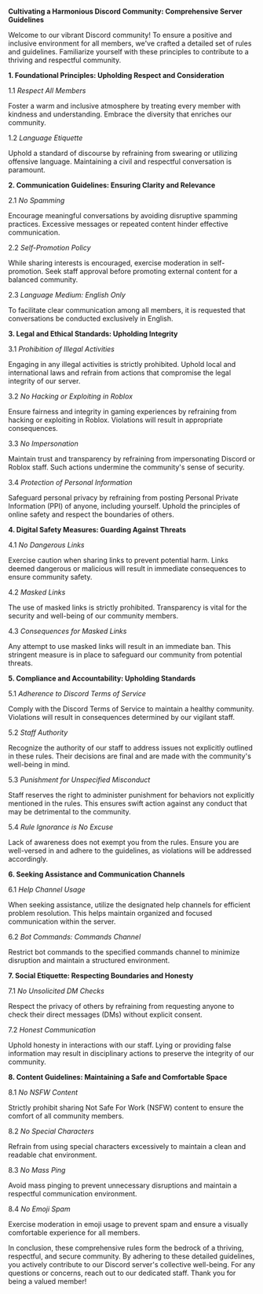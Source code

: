**Cultivating a Harmonious Discord Community: Comprehensive Server Guidelines**

Welcome to our vibrant Discord community! To ensure a positive and inclusive environment for all members, we've crafted a detailed set of rules and guidelines. Familiarize yourself with these principles to contribute to a thriving and respectful community.

**1. Foundational Principles: Upholding Respect and Consideration**

1.1 *Respect All Members*

   Foster a warm and inclusive atmosphere by treating every member with kindness and understanding. Embrace the diversity that enriches our community.

1.2 *Language Etiquette*

   Uphold a standard of discourse by refraining from swearing or utilizing offensive language. Maintaining a civil and respectful conversation is paramount.

**2. Communication Guidelines: Ensuring Clarity and Relevance**

2.1 *No Spamming*

   Encourage meaningful conversations by avoiding disruptive spamming practices. Excessive messages or repeated content hinder effective communication.

2.2 *Self-Promotion Policy*

   While sharing interests is encouraged, exercise moderation in self-promotion. Seek staff approval before promoting external content for a balanced community.

2.3 *Language Medium: English Only*

   To facilitate clear communication among all members, it is requested that conversations be conducted exclusively in English.

**3. Legal and Ethical Standards: Upholding Integrity**

3.1 *Prohibition of Illegal Activities*

   Engaging in any illegal activities is strictly prohibited. Uphold local and international laws and refrain from actions that compromise the legal integrity of our server.

3.2 *No Hacking or Exploiting in Roblox*

   Ensure fairness and integrity in gaming experiences by refraining from hacking or exploiting in Roblox. Violations will result in appropriate consequences.

3.3 *No Impersonation*

   Maintain trust and transparency by refraining from impersonating Discord or Roblox staff. Such actions undermine the community's sense of security.

3.4 *Protection of Personal Information*

   Safeguard personal privacy by refraining from posting Personal Private Information (PPI) of anyone, including yourself. Uphold the principles of online safety and respect the boundaries of others.

**4. Digital Safety Measures: Guarding Against Threats**

4.1 *No Dangerous Links*

   Exercise caution when sharing links to prevent potential harm. Links deemed dangerous or malicious will result in immediate consequences to ensure community safety.

4.2 *Masked Links*

   The use of masked links is strictly prohibited. Transparency is vital for the security and well-being of our community members.

4.3 *Consequences for Masked Links*

   Any attempt to use masked links will result in an immediate ban. This stringent measure is in place to safeguard our community from potential threats.

**5. Compliance and Accountability: Upholding Standards**

5.1 *Adherence to Discord Terms of Service*

   Comply with the Discord Terms of Service to maintain a healthy community. Violations will result in consequences determined by our vigilant staff.

5.2 *Staff Authority*

   Recognize the authority of our staff to address issues not explicitly outlined in these rules. Their decisions are final and are made with the community's well-being in mind.

5.3 *Punishment for Unspecified Misconduct*

   Staff reserves the right to administer punishment for behaviors not explicitly mentioned in the rules. This ensures swift action against any conduct that may be detrimental to the community.

5.4 *Rule Ignorance is No Excuse*

   Lack of awareness does not exempt you from the rules. Ensure you are well-versed in and adhere to the guidelines, as violations will be addressed accordingly.

**6. Seeking Assistance and Communication Channels**

6.1 *Help Channel Usage*

   When seeking assistance, utilize the designated help channels for efficient problem resolution. This helps maintain organized and focused communication within the server.

6.2 *Bot Commands: Commands Channel*

   Restrict bot commands to the specified commands channel to minimize disruption and maintain a structured environment.

**7. Social Etiquette: Respecting Boundaries and Honesty**

7.1 *No Unsolicited DM Checks*

   Respect the privacy of others by refraining from requesting anyone to check their direct messages (DMs) without explicit consent.

7.2 *Honest Communication*

   Uphold honesty in interactions with our staff. Lying or providing false information may result in disciplinary actions to preserve the integrity of our community.

**8. Content Guidelines: Maintaining a Safe and Comfortable Space**

8.1 *No NSFW Content*

   Strictly prohibit sharing Not Safe For Work (NSFW) content to ensure the comfort of all community members.

8.2 *No Special Characters*

   Refrain from using special characters excessively to maintain a clean and readable chat environment.

8.3 *No Mass Ping*

   Avoid mass pinging to prevent unnecessary disruptions and maintain a respectful communication environment.

8.4 *No Emoji Spam*

   Exercise moderation in emoji usage to prevent spam and ensure a visually comfortable experience for all members.

In conclusion, these comprehensive rules form the bedrock of a thriving, respectful, and secure community. By adhering to these detailed guidelines, you actively contribute to our Discord server's collective well-being. For any questions or concerns, reach out to our dedicated staff. Thank you for being a valued member!
